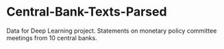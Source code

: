 # Central-Bank-Texts-Parsed
Data for Deep Learning project.  Statements on monetary policy committee meetings from 10 central banks.
